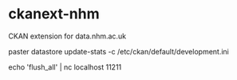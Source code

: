 ckanext-nhm
===========

CKAN extension for data.nhm.ac.uk

paster datastore update-stats -c /etc/ckan/default/development.ini

echo 'flush_all' | nc localhost 11211